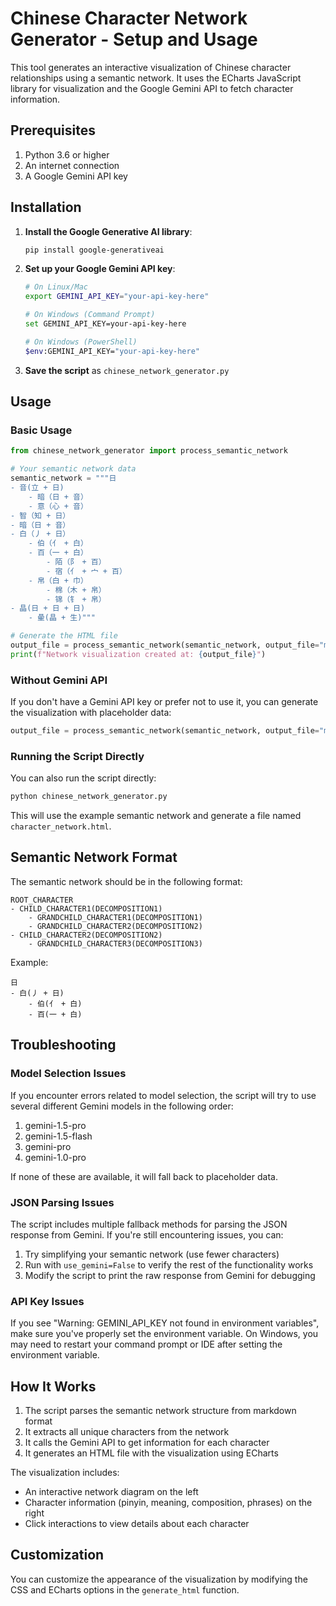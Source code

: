 # Chinese Character Network Generator - Setup and Usage

This tool generates an interactive visualization of Chinese character relationships using a semantic network. It uses the ECharts JavaScript library for visualization and the Google Gemini API to fetch character information.

## Prerequisites

1. Python 3.6 or higher
2. An internet connection
3. A Google Gemini API key

## Installation

1. **Install the Google Generative AI library**:
   ```bash
   pip install google-generativeai
   ```

2. **Set up your Google Gemini API key**:
   ```bash
   # On Linux/Mac
   export GEMINI_API_KEY="your-api-key-here"

   # On Windows (Command Prompt)
   set GEMINI_API_KEY=your-api-key-here

   # On Windows (PowerShell)
   $env:GEMINI_API_KEY="your-api-key-here"
   ```

3. **Save the script** as `chinese_network_generator.py`

## Usage

### Basic Usage

```python
from chinese_network_generator import process_semantic_network

# Your semantic network data
semantic_network = """日
- 音(立 + 日)
    - 暗（日 + 音）
    - 意（心 + 音）
- 智（知 + 日）
- 暗（日 + 音）
- 白（丿 + 日）
    - 伯（亻 + 白）
    - 百（一 + 白）
        - 陌（阝 + 百）
        - 宿（亻 + 宀 + 百） 
    - 帛（白 + 巾）
        - 棉（木 + 帛）
        - 锦（钅 + 帛）
- 晶(日 + 日 + 日)
    - 曐(晶 + 生)"""

# Generate the HTML file
output_file = process_semantic_network(semantic_network, output_file="my_network.html")
print(f"Network visualization created at: {output_file}")
```

### Without Gemini API

If you don't have a Gemini API key or prefer not to use it, you can generate the visualization with placeholder data:

```python
output_file = process_semantic_network(semantic_network, output_file="my_network.html", use_gemini=False)
```

### Running the Script Directly

You can also run the script directly:

```bash
python chinese_network_generator.py
```

This will use the example semantic network and generate a file named `character_network.html`.

## Semantic Network Format

The semantic network should be in the following format:

```
ROOT_CHARACTER
- CHILD_CHARACTER1(DECOMPOSITION1)
    - GRANDCHILD_CHARACTER1(DECOMPOSITION1)
    - GRANDCHILD_CHARACTER2(DECOMPOSITION2)
- CHILD_CHARACTER2(DECOMPOSITION2)
    - GRANDCHILD_CHARACTER3(DECOMPOSITION3)
```

Example:
```
日
- 白(丿 + 日)
    - 伯(亻 + 白)
    - 百(一 + 白)
```

## Troubleshooting

### Model Selection Issues

If you encounter errors related to model selection, the script will try to use several different Gemini models in the following order:
1. gemini-1.5-pro
2. gemini-1.5-flash
3. gemini-pro
4. gemini-1.0-pro

If none of these are available, it will fall back to placeholder data.

### JSON Parsing Issues

The script includes multiple fallback methods for parsing the JSON response from Gemini. If you're still encountering issues, you can:

1. Try simplifying your semantic network (use fewer characters)
2. Run with `use_gemini=False` to verify the rest of the functionality works
3. Modify the script to print the raw response from Gemini for debugging

### API Key Issues

If you see "Warning: GEMINI_API_KEY not found in environment variables", make sure you've properly set the environment variable. On Windows, you may need to restart your command prompt or IDE after setting the environment variable.

## How It Works

1. The script parses the semantic network structure from markdown format
2. It extracts all unique characters from the network
3. It calls the Gemini API to get information for each character
4. It generates an HTML file with the visualization using ECharts

The visualization includes:
- An interactive network diagram on the left
- Character information (pinyin, meaning, composition, phrases) on the right
- Click interactions to view details about each character

## Customization

You can customize the appearance of the visualization by modifying the CSS and ECharts options in the `generate_html` function.